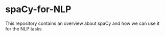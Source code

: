 # spaCy-for-NLP
This repository contains an overview about spaCy and how we can use it for the NLP tasks
